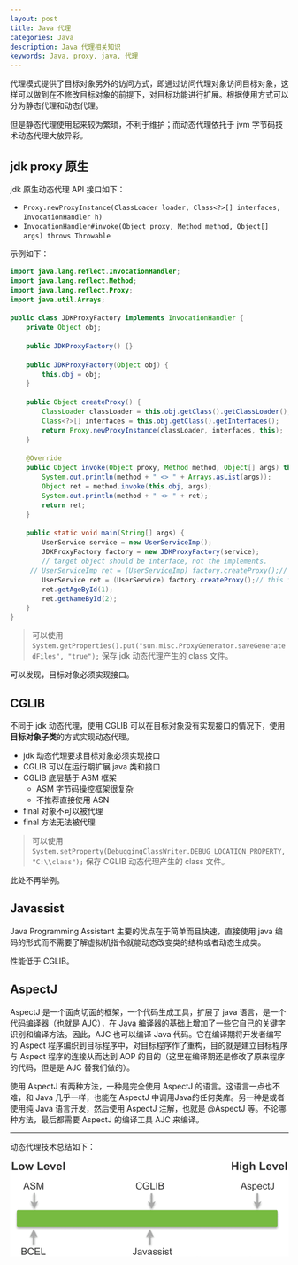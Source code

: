 ```yaml
---
layout: post
title: Java 代理
categories: Java
description: Java 代理相关知识
keywords: Java, proxy, java, 代理
---
```


代理模式提供了目标对象另外的访问方式，即通过访问代理对象访问目标对象，这样可以做到在不修改目标对象的前提下，对目标功能进行扩展。根据使用方式可以分为静态代理和动态代理。

但是静态代理使用起来较为繁琐，不利于维护；而动态代理依托于 jvm 字节码技术动态代理大放异彩。

## jdk proxy 原生

jdk 原生动态代理 API 接口如下：

- `Proxy.newProxyInstance(ClassLoader loader, Class<?>[] interfaces, InvocationHandler h)`
- `InvocationHandler#invoke(Object proxy, Method method, Object[] args) throws Throwable`

示例如下：

```java
import java.lang.reflect.InvocationHandler;
import java.lang.reflect.Method;
import java.lang.reflect.Proxy;
import java.util.Arrays;

public class JDKProxyFactory implements InvocationHandler {
    private Object obj;

    public JDKProxyFactory() {}

    public JDKProxyFactory(Object obj) {
        this.obj = obj;
    }

    public Object createProxy() {
        ClassLoader classLoader = this.obj.getClass().getClassLoader();
        Class<?>[] interfaces = this.obj.getClass().getInterfaces();
        return Proxy.newProxyInstance(classLoader, interfaces, this);
    }

    @Override
    public Object invoke(Object proxy, Method method, Object[] args) throws Throwable {
        System.out.println(method + " <> " + Arrays.asList(args));
        Object ret = method.invoke(this.obj, args);
        System.out.println(method + " <> " + ret);
        return ret;
    }

    public static void main(String[] args) {
        UserService service = new UserServiceImp();
        JDKProxyFactory factory = new JDKProxyFactory(service);
        // target object should be interface, not the implements.
     // UserServiceImp ret = (UserServiceImp) factory.createProxy();// error!
        UserService ret = (UserService) factory.createProxy();// this is right.
        ret.getAgeById(1);
        ret.getNameById(2);
    }
}
```

> 可以使用 `System.getProperties().put("sun.misc.ProxyGenerator.saveGeneratedFiles", "true");` 保存 jdk 动态代理产生的 class 文件。

可以发现，目标对象必须实现接口。

## CGLIB

不同于 jdk 动态代理，使用 CGLIB 可以在目标对象没有实现接口的情况下，使用**目标对象子类**的方式实现动态代理。

- jdk 动态代理要求目标对象必须实现接口
- CGLIB 可以在运行期扩展 java 类和接口
- CGLIB 底层基于 ASM 框架
  - ASM 字节码操控框架很复杂
  - 不推荐直接使用 ASN
- final 对象不可以被代理
- final 方法无法被代理

> 可以使用 `System.setProperty(DebuggingClassWriter.DEBUG_LOCATION_PROPERTY, "C:\\class");` 保存 CGLIB 动态代理产生的 class 文件。

此处不再举例。

## Javassist

Java Programming Assistant 主要的优点在于简单而且快速，直接使用 java 编码的形式而不需要了解虚拟机指令就能动态改变类的结构或者动态生成类。

性能低于 CGLIB。

## AspectJ

AspectJ 是一个面向切面的框架，一个代码生成工具，扩展了 java 语言，是一个代码编译器（也就是 AJC），在 Java 编译器的基础上增加了一些它自己的关键字识别和编译方法。因此，AJC 也可以编译 Java 代码。它在编译期将开发者编写的 Aspect 程序编织到目标程序中，对目标程序作了重构，目的就是建立目标程序与 Aspect 程序的连接从而达到 AOP 的目的（这里在编译期还是修改了原来程序的代码，但是是 AJC 替我们做的）。

使用 AspectJ 有两种方法，一种是完全使用 AspectJ 的语言。这语言一点也不难，和 Java 几乎一样，也能在 AspectJ 中调用Java的任何类库。另一种是或者使用纯 Java 语言开发，然后使用 AspectJ 注解，也就是 @AspectJ 等。不论哪种方法，最后都需要 AspectJ 的编译工具 AJC 来编译。

---

动态代理技术总结如下：

![image](/images/posts/bytecodegen.png)
